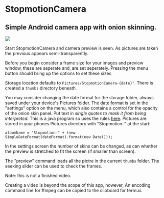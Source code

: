 # StopmotionCamera

## Simple Android camera app with onion skinning.

![](https://gitlab.com/robin.t.potter/stopmotioncamera-the-revenge/badges/master/pipeline.svg)

Start StopmotionCamera and camera preview is seen.
As pictures are taken the previous appears semi-transparently.

Before you begin consider a frame size for your images and preview window,
these are seperate and, are set seperately.
Pressing the menu button should bring up the options to set these sizes.

Storage location defaults to ```Pictures/StopmotionCamera-{date}"```.
There is created a ```thumbs``` directory beneath.

You may consider changing the date format for the storage folder, always saved under your device's Pictures folder.
The date format is set in the "settings" option on the menu, which also contains a control for the opacity of the onion skin panel.
Put text in _single quotes to mask it from being interpreted_. This is a java program so uses the rules [here](https://docs.oracle.com/javase/7/docs/api/java/text/SimpleDateFormat.html).
Pictures are stored in your phones Pictures directory with "Stopmotion-" at the start:

```
albumName = "Stopmotion-" + (new SimpleDateFormat(dateFormat).format(new Date()));
```

In the settings screen the number of skins can
be changed, as can whether the preview is
stretched to fit the screen (if smaller than screen).

The "preview" command loads all the pictre in the current ```thumbs``` folder.
The seeking slider can be used to check the frames.

Note: this is not a finished video.

Creating a video is beyond the scope of this app, however,
An encoding command line for ffmpeg can be copied to the clipboard
for termux.

